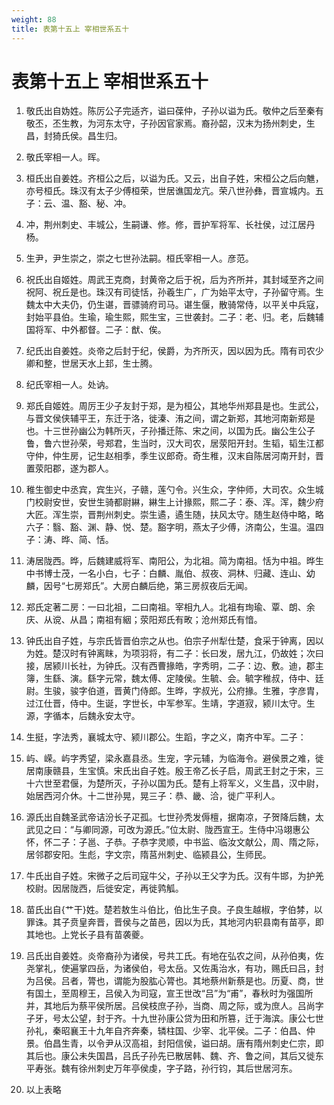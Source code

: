```yaml
---
weight: 88
title: 表第十五上 宰相世系五十
---
```


# 表第十五上 宰相世系五十

1. <span id="表第十五上_宰相世系五十-1"></span>
敬氏出自妫姓。陈厉公子完适齐，谥曰葆仲，子孙以谥为氏。敬仲之后至秦有敬丕，丕生教，为河东太守，子孙因官家焉。裔孙韶，汉末为扬州刺史，生昌，封猗氏侯。昌生归。

2. <span id="表第十五上_宰相世系五十-2"></span>
敬氏宰相一人。晖。

3. <span id="表第十五上_宰相世系五十-3"></span>
桓氏出自姜姓。齐桓公之后，以谥为氏。又云，出自子姓，宋桓公之后向魋，亦号桓氏。珠汉有太子少傅桓荣，世居谯国龙亢。荣八世孙彝，晋宣城内。五子：云、温、豁、秘、冲。

4. <span id="表第十五上_宰相世系五十-4"></span>
冲，荆州刺史、丰城公，生嗣谦、修。修，晋护军将军、长社侯，过江居丹杨。

5. <span id="表第十五上_宰相世系五十-5"></span>
生尹，尹生崇之，崇之七世孙法嗣。桓氏宰相一人。彦范。

6. <span id="表第十五上_宰相世系五十-6"></span>
祝氏出自姬姓。周武王克商，封黄帝之后于祝，后为齐所并，其封域至齐之间祝阿、祝丘是也。珠汉有司徒恬，孙羲生广，广为始平太守，子孙留守焉。生魏太中大夫仍，仍生谌，晋骠骑府司马。谌生偃，散骑常侍，以平关中兵寇，封始平县伯。生瑜，瑜生熙，熙生宝，三世袭封。二子：老、归。老，后魏辅国将军、中外都督。二子：猷、俟。

7. <span id="表第十五上_宰相世系五十-7"></span>
纪氏出自姜姓。炎帝之后封于纪，侯爵，为齐所灭，因以因为氏。隋有司农少卿和整，世居天水上邽，生士腾。

8. <span id="表第十五上_宰相世系五十-8"></span>
纪氏宰相一人。处讷。

9. <span id="表第十五上_宰相世系五十-9"></span>
郑氏自姬姓。周厉王少子友封于郑，是为桓公，其地华州郑县是也。生武公，与晋文侯侠辅平王，东迁于洛，徙溱、洧之间，谓之新郑，其地河南新郑是也。十三世孙幽公为韩所灭，子孙播迁陈、宋之间，以国为氏。幽公生公子鲁，鲁六世孙荣，号郑君，生当时，汉大司农，居荥阳开封。生韬，韬生江都守仲，仲生房，记生赵相季，季生议郎奇。奇生稚，汉末自陈居河南开封，晋置荥阳郡，遂为郡人。

10. <span id="表第十五上_宰相世系五十-10"></span>
稚生御史中丞宾，宾生兴，子赣，莲勺令。兴生众，字仲师，大司农。众生城门校尉安世，安世生骑都尉綝，綝生上计掾熙，熙二子：泰、浑。浑，魏少府大匠。浑生崇，晋荆州刺史。崇生遹，遹生随，扶风太守。随生赵侍中略，略六子：翳、豁、渊、静、悦、楚。豁字明，燕太子少傅，济南公，生温。温四子：涛、晔、简、恬。

11. <span id="表第十五上_宰相世系五十-11"></span>
涛居陇西。晔，后魏建威将军、南阳公，为北祖。简为南祖。恬为中祖。晔生中书博士茂，一名小白，七子：白麟、胤伯、叔夜、洞林、归藏、连山、幼麟，因号“七房郑氏”。大房白麟后绝，第三房叔夜后无闻。

12. <span id="表第十五上_宰相世系五十-12"></span>
郑氏定著二房：一曰北祖，二曰南祖。宰相九人。北祖有珣瑜、覃、朗、余庆、从谠、从昌；南祖有絪；荥阳郑氏有畋；沧州郑氏有愔。

13. <span id="表第十五上_宰相世系五十-13"></span>
钟氏出自子姓，与宗氏皆晋伯宗之从也。伯宗子州犁仕楚，食采于钟离，因以为姓。楚汉时有钟离眜，为项羽将，有二子：长曰发，居九江，仍故姓；次曰接，居颍川长社，为钟氏。汉有西曹掾皓，字秀明，二子：边、敷。迪，郡主簿，生繇、演。繇字元常，魏太傅、定陵侯。生毓、会。毓字稚叔，侍中、廷尉。生骏，骏字伯道，晋黄门侍郎。生晔，字叔光，公府掾。生雅，字彦胄，过江仕晋，侍中。生诞，字世长，中军参军。生靖，字道寂，颍川太守。生源，字循本，后魏永安太守。

14. <span id="表第十五上_宰相世系五十-14"></span>
生挺，字法秀，襄城太守、颍川郡公。生蹈，字之义，南齐中军。二子：

15. <span id="表第十五上_宰相世系五十-15"></span>
屿、嵘。屿字秀望，梁永嘉县丞。生宠，字元辅，为临海令。避侯景之难，徙居南康赣县，生宝慎。宋氏出自子姓。殷王帝乙长子启，周武王封之于宋，三十六世至君偃，为楚所灭，子孙以国为氏。楚有上将军义，义生昌，汉中尉，始居西河介休。十二世孙晃，晃三子：恭、畿、洽，徙广平利人。

16. <span id="表第十五上_宰相世系五十-16"></span>
源氏出自魏圣武帝诘汾长子疋孤。七世孙秃发傉檀，据南凉，子贺降后魏，太武见之曰：“与卿同源，可改为源氏。”位太尉、陇西宣王。生侍中冯翊惠公怀，怀二子：子邕、子恭。子恭字灵顺，中书监、临汝文献公，周、隋之际，居邻郡安阳。生彪，字文宗，隋莒州刺史、临颍县公，生师民。

17. <span id="表第十五上_宰相世系五十-17"></span>
牛氏出自子姓。宋微子之后司寇牛父，子孙以王父字为氏。汉有牛邯，为护羌校尉。因居陇西，后徙安定，再徙鹑觚。

18. <span id="表第十五上_宰相世系五十-18"></span>
苗氏出自{艹干}姓。楚若敖生斗伯比，伯比生子良。子良生越椒，字伯棼，以罪诛。其子贲皇奔晋，晋侯与之苗邑，因以为氏，其地河内轵县南有苗亭，即其地也。上党长子县有苗袭夔。

19. <span id="表第十五上_宰相世系五十-19"></span>
吕氏出自姜姓。炎帝裔孙为诸侯，号共工氏。有地在弘农之间，从孙伯夷，佐尧掌礼，使遍掌四岳，为诸侯伯，号太岳。又佐禹治水，有功，赐氏曰吕，封为吕侯。吕者，膂也，谓能为股肱心膂也。其地蔡州新蔡是也。历夏、商，世有国土，至周穆王，吕侯入为司寇，宣王世改“吕”为“甫”，春秋时为强国所并，其地后为蔡平侯所居。吕侯枝庶子孙，当商、周之际，或为庶人。吕尚字子牙，号太公望，封于齐。十九世孙康公贷为田和所篡，迁于海滨。康公七世孙礼，秦昭襄王十九年自齐奔秦，辚柱国、少宰、北平侯。二子：伯昌、仲景。伯昌生青，以令尹从汉高祖，封阳信侯，谥曰胡。唐有隋州刺史仁宗，即其后也。康公未失国昌，吕氏子孙先已散居韩、魏、齐、鲁之间，其后又徙东平寿张。魏有徐州刺史万年亭侯虔，字子路，孙行钧，其后世居河东。

20. <span id="表第十五上_宰相世系五十-20"></span>
以上表略
